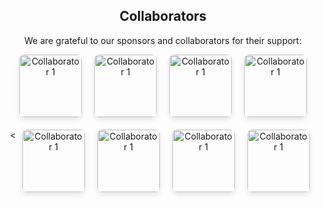 <div id="collaborators">
    <h2>Collaborators</h2>
    <p>We are grateful to our sponsors and collaborators for their support:</p>
    
<div class="collaborator-row">
        <img src="
https://lh6.googleusercontent.com/AutsqF9qcMeDK3H0Ww_X28cMxGykZrViT9xj2-q8SldGD3-_wyYlfyWinS4urXYU4lQWfdTT9xQwSF2wkyNuhJFKckq6YmR58nFPB4sQEtf3gNp4R-n8e1evNZT-aXaaxg=w1280" alt="Collaborator 1" class="collaborator-img">
       <img src="
https://lh6.googleusercontent.com/AutsqF9qcMeDK3H0Ww_X28cMxGykZrViT9xj2-q8SldGD3-_wyYlfyWinS4urXYU4lQWfdTT9xQwSF2wkyNuhJFKckq6YmR58nFPB4sQEtf3gNp4R-n8e1evNZT-aXaaxg=w1280" alt="Collaborator 1" class="collaborator-img">
     <img src="
https://lh6.googleusercontent.com/AutsqF9qcMeDK3H0Ww_X28cMxGykZrViT9xj2-q8SldGD3-_wyYlfyWinS4urXYU4lQWfdTT9xQwSF2wkyNuhJFKckq6YmR58nFPB4sQEtf3gNp4R-n8e1evNZT-aXaaxg=w1280" alt="Collaborator 1" class="collaborator-img">
     <img src="
https://lh6.googleusercontent.com/AutsqF9qcMeDK3H0Ww_X28cMxGykZrViT9xj2-q8SldGD3-_wyYlfyWinS4urXYU4lQWfdTT9xQwSF2wkyNuhJFKckq6YmR58nFPB4sQEtf3gNp4R-n8e1evNZT-aXaaxg=w1280" alt="Collaborator 1" class="collaborator-img">
    </div>
    
<div class="collaborator-row">
        <     <img src="
https://lh6.googleusercontent.com/AutsqF9qcMeDK3H0Ww_X28cMxGykZrViT9xj2-q8SldGD3-_wyYlfyWinS4urXYU4lQWfdTT9xQwSF2wkyNuhJFKckq6YmR58nFPB4sQEtf3gNp4R-n8e1evNZT-aXaaxg=w1280" alt="Collaborator 1" class="collaborator-img">
     <img src="
https://lh6.googleusercontent.com/AutsqF9qcMeDK3H0Ww_X28cMxGykZrViT9xj2-q8SldGD3-_wyYlfyWinS4urXYU4lQWfdTT9xQwSF2wkyNuhJFKckq6YmR58nFPB4sQEtf3gNp4R-n8e1evNZT-aXaaxg=w1280" alt="Collaborator 1" class="collaborator-img">
     <img src="
https://lh6.googleusercontent.com/AutsqF9qcMeDK3H0Ww_X28cMxGykZrViT9xj2-q8SldGD3-_wyYlfyWinS4urXYU4lQWfdTT9xQwSF2wkyNuhJFKckq6YmR58nFPB4sQEtf3gNp4R-n8e1evNZT-aXaaxg=w1280" alt="Collaborator 1" class="collaborator-img">
     <img src="
https://lh6.googleusercontent.com/AutsqF9qcMeDK3H0Ww_X28cMxGykZrViT9xj2-q8SldGD3-_wyYlfyWinS4urXYU4lQWfdTT9xQwSF2wkyNuhJFKckq6YmR58nFPB4sQEtf3gNp4R-n8e1evNZT-aXaaxg=w1280" alt="Collaborator 1" class="collaborator-img">
    </div>
</div>

<style>
    #collaborators {
        text-align: center;
    }
    .collaborator-row {
        display: flex;
        justify-content: center;
        margin-bottom: 20px;
    }
    .collaborator-img {
        width: 100px; /* Adjust width as needed */
        margin: 0 10px;
        border-radius: 8px; /* Optional: adds rounded corners */
        box-shadow: 0 4px 8px rgba(0, 0, 0, 0.1); /* Optional: adds a subtle shadow */
    }
</style>
